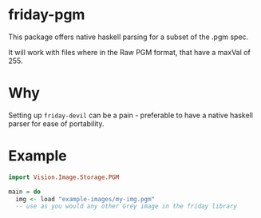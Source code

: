 # friday-pgm

This package offers native haskell parsing for a subset of the .pgm spec.

It will work with files where in the Raw PGM format, that have a maxVal of 255.

# Why

Setting up `friday-devil` can be a pain - preferable to have a native haskell parser for ease of portability. 

# Example

```haskell
import Vision.Image.Storage.PGM

main = do
  img <- load "example-images/my-img.pgm"
  -- use as you would any other Grey image in the friday library
```